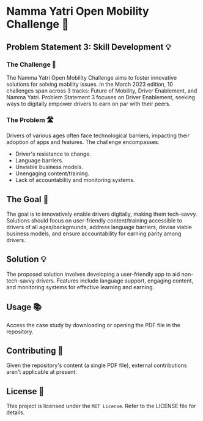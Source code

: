# Namma Yatri Open Mobility Challenge 🚗

## Problem Statement 3: Skill Development 💡
### The Challenge 🌟
The Namma Yatri Open Mobility Challenge aims to foster innovative solutions for solving mobility issues. In the March 2023 edition, 10 challenges span across 3 tracks: Future of Mobility, Driver Enablement, and Namma Yatri. Problem Statement 3 focuses on Driver Enablement, seeking ways to digitally empower drivers to earn on par with their peers.

### The Problem 🛣️
Drivers of various ages often face technological barriers, impacting their adoption of apps and features. The challenge encompasses:

- Driver's resistance to change.
- Language barriers.
- Unviable business models.
- Unengaging content/training.
- Lack of accountability and monitoring systems.

## The Goal 🎯
The goal is to innovatively enable drivers digitally, making them tech-savvy. Solutions should focus on user-friendly content/training accessible to drivers of all ages/backgrounds, address language barriers, devise viable business models, and ensure accountability for earning parity among drivers.

## Solution 💡
The proposed solution involves developing a user-friendly app to aid non-tech-savvy drivers. Features include language support, engaging content, and monitoring systems for effective learning and earning.

## Usage 📚
Access the case study by downloading or opening the PDF file in the repository.

## Contributing 🤝
Given the repository's content (a single PDF file), external contributions aren't applicable at present.

## License 📜
This project is licensed under the `MIT License`. Refer to the LICENSE file for details.
